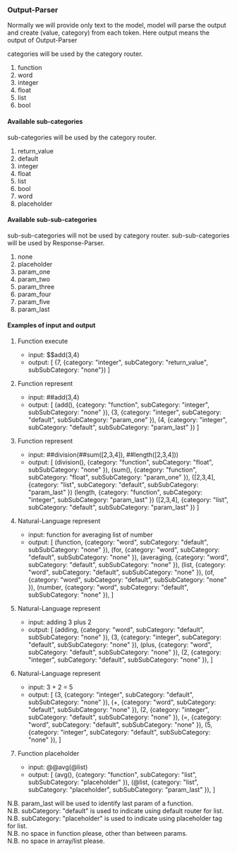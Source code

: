 ### Output-Parser
Normally we will provide only text to the model, 
model will parse the output and create (value, category) from each token.
Here output means the output of Output-Parser

categories will be used by the category router.
1. function
2. word
3. integer
4. float
5. list
6. bool

#### Available sub-categories
sub-categories will be used by the category router.
1. return_value
2. default
3. integer
4. float
5. list
6. bool
7. word
8. placeholder

#### Available sub-sub-categories
sub-sub-categories will not be used by category router.
sub-sub-categories will be used by Response-Parser.
1. none
2. placeholder
3. param_one
4. param_two
5. param_three
6. param_four
7. param_five
8. param_last

#### Examples of input and output

1. Function execute
   - input: $$add(3,4)
   - output: [
   (7, {category: "integer", subCategory: "return_value", subSubCategory: "none"})
   ]

2. Function represent
   - input: ##add(3,4)
   - output: [
   (add(), {category: "function", subCategory: "integer", subSubCategory: "none" }), 
   (3, {category: "integer", subCategory: "default", subSubCategory: "param_one" }),
   (4, {category: "integer", subCategory: "default", subSubCategory: "param_last" })
   ]

3. Function represent
   - input: ##division(##sum([2,3,4]), ##length([2,3,4]))
   - output: [
   (division(), {category: "function", subCategory: "float", subSubCategory: "none" }), 
   (sum(), {category: "function", subCategory: "float", subSubCategory: "param_one" }),
   ([2,3,4], {category: "list", subCategory: "default", subSubCategory: "param_last" })
   (length, {category: "function", subCategory: "integer", subSubCategory: "param_last" })
   ([2,3,4], {category: "list", subCategory: "default", subSubCategory: "param_last" })
   ]

4. Natural-Language represent
   - input: function for averaging list of number
   - output: [
   (function, {category: "word", subCategory: "default", subSubCategory: "none" }), 
   (for, {category: "word", subCategory: "default", subSubCategory: "none" }),
   (averaging, {category: "word", subCategory: "default", subSubCategory: "none" }),
   (list, {category: "word", subCategory: "default", subSubCategory: "none" }),
   (of, {category: "word", subCategory: "default", subSubCategory: "none" }),
   (number, {category: "word", subCategory: "default", subSubCategory: "none" }),
   ]

5. Natural-Language represent
   - input: adding 3 plus 2
   - output: [
   (adding, {category: "word", subCategory: "default", subSubCategory: "none" }), 
   (3, {category: "integer", subCategory: "default", subSubCategory: "none" }),
   (plus, {category: "word", subCategory: "default", subSubCategory: "none" }),
   (2, {category: "integer", subCategory: "default", subSubCategory: "none" }),
   ]

6. Natural-Language represent
   - input: 3 + 2 = 5
   - output: [
   (3, {category: "integer", subCategory: "default", subSubCategory: "none" }), 
   (+, {category: "word", subCategory: "default", subSubCategory: "none" }),
   (2, {category: "integer", subCategory: "default", subSubCategory: "none" }),
   (=, {category: "word", subCategory: "default", subSubCategory: "none" }),
   (5, {category: "integer", subCategory: "default", subSubCategory: "none" }),
   ]

7. Function placeholder
   - input: @@avg(@list)
   - output: [
   (avg(), {category: "function", subCategory: "list", subSubCategory: "placeholder" }), 
   (@list, {category: "list", subCategory: "placeholder", subSubCategory: "param_last" }),
   ]

N.B. param_last will be used to identify last param of a function.<br>
N.B. subCategory: "default" is used to indicate using default router for list.<br>
N.B. subCategory: "placeholder" is used to indicate using placeholder tag for list.<br>
N.B. no space in function please, other than between params.<br>
N.B. no space in array/list please.